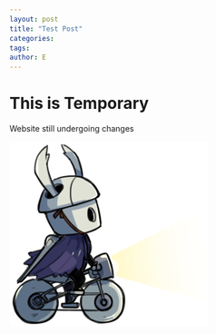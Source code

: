 ```yaml
---
layout: post
title: "Test Post"
categories:
tags:
author: E
---
```


# This is Temporary
Website still undergoing changes

![alt text](https://github.com/LegerChronicle/LegerChronicle.github.io/raw/master/img/KnightBike.png "Hollow Knight on a Bike")
